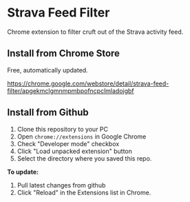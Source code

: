 # Strava Feed Filter

Chrome extension to filter cruft out of the Strava activity feed.

## Install from Chrome Store

Free, automatically updated.

https://chrome.google.com/webstore/detail/strava-feed-filter/apgekmclgmnmpmbpofncpclmladojgbf

## Install from Github

1. Clone this repository to your PC
1. Open `chrome://extensions` in Google Chrome
1. Check "Developer mode" checkbox
1. Click "Load unpacked extension" button
1. Select the directory where you saved this repo.

**To update:**

1. Pull latest changes from github
1. Click "Reload" in the Extensions list in Chrome.
